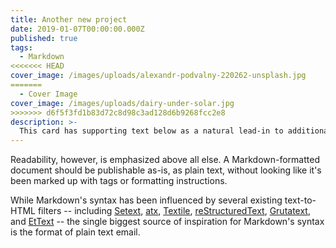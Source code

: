 ```yaml
---
title: Another new project
date: 2019-01-07T00:00:00.000Z
published: true
tags:
  - Markdown
<<<<<<< HEAD
cover_image: /images/uploads/alexandr-podvalny-220262-unsplash.jpg
=======
  - Cover Image
cover_image: /images/uploads/dairy-under-solar.jpg
>>>>>>> d6f5f3fd1b83d72c8d98c3ad128d6b9268fcc2e8
description: >-
  This card has supporting text below as a natural lead-in to additional content. 
---
```


Readability, however, is emphasized above all else. A Markdown-formatted
document should be publishable as-is, as plain text, without looking
like it's been marked up with tags or formatting instructions. 

While Markdown's syntax has been influenced by several existing text-to-HTML filters -- including [Setext](http://docutils.sourceforge.net/mirror/setext.html), [atx](http://www.aaronsw.com/2002/atx/), [Textile](http://textism.com/tools/textile/), [reStructuredText](http://docutils.sourceforge.net/rst.html),
[Grutatext](http://www.triptico.com/software/grutatxt.html), and [EtText](http://ettext.taint.org/doc/) -- the single biggest source of
inspiration for Markdown's syntax is the format of plain text email.

